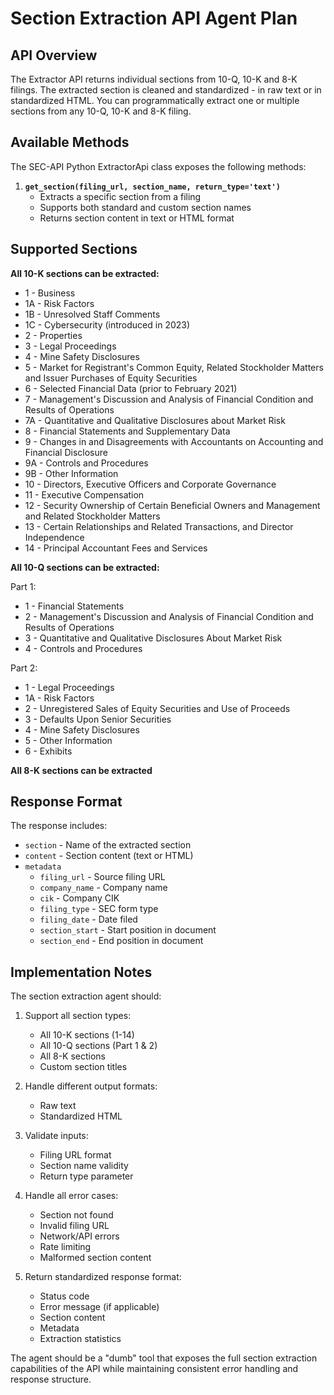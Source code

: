 # Section Extraction API Agent Plan

## API Overview
The Extractor API returns individual sections from 10-Q, 10-K and 8-K filings. The extracted section is cleaned and standardized - in raw text or in standardized HTML. You can programmatically extract one or multiple sections from any 10-Q, 10-K and 8-K filing.

## Available Methods

The SEC-API Python ExtractorApi class exposes the following methods:

1. **`get_section(filing_url, section_name, return_type='text')`**
   - Extracts a specific section from a filing
   - Supports both standard and custom section names
   - Returns section content in text or HTML format

## Supported Sections

**All 10-K sections can be extracted:**

* 1 - Business
* 1A - Risk Factors
* 1B - Unresolved Staff Comments
* 1C - Cybersecurity (introduced in 2023)
* 2 - Properties
* 3 - Legal Proceedings
* 4 - Mine Safety Disclosures
* 5 - Market for Registrant's Common Equity, Related Stockholder Matters and Issuer Purchases of Equity Securities
* 6 - Selected Financial Data (prior to February 2021)
* 7 - Management's Discussion and Analysis of Financial Condition and Results of Operations
* 7A - Quantitative and Qualitative Disclosures about Market Risk
* 8 - Financial Statements and Supplementary Data
* 9 - Changes in and Disagreements with Accountants on Accounting and Financial Disclosure
* 9A - Controls and Procedures
* 9B - Other Information
* 10 - Directors, Executive Officers and Corporate Governance
* 11 - Executive Compensation
* 12 - Security Ownership of Certain Beneficial Owners and Management and Related Stockholder Matters
* 13 - Certain Relationships and Related Transactions, and Director Independence
* 14 - Principal Accountant Fees and Services

**All 10-Q sections can be extracted:**

Part 1:
* 1 - Financial Statements
* 2 - Management's Discussion and Analysis of Financial Condition and Results of Operations
* 3 - Quantitative and Qualitative Disclosures About Market Risk
* 4 - Controls and Procedures

Part 2:
* 1 - Legal Proceedings
* 1A - Risk Factors
* 2 - Unregistered Sales of Equity Securities and Use of Proceeds
* 3 - Defaults Upon Senior Securities
* 4 - Mine Safety Disclosures
* 5 - Other Information
* 6 - Exhibits

**All 8-K sections can be extracted**

## Response Format
The response includes:

- `section` - Name of the extracted section
- `content` - Section content (text or HTML)
- `metadata`
  - `filing_url` - Source filing URL
  - `company_name` - Company name
  - `cik` - Company CIK
  - `filing_type` - SEC form type
  - `filing_date` - Date filed
  - `section_start` - Start position in document
  - `section_end` - End position in document

## Implementation Notes

The section extraction agent should:

1. Support all section types:
   - All 10-K sections (1-14)
   - All 10-Q sections (Part 1 & 2)
   - All 8-K sections
   - Custom section titles

2. Handle different output formats:
   - Raw text
   - Standardized HTML

3. Validate inputs:
   - Filing URL format
   - Section name validity
   - Return type parameter

4. Handle all error cases:
   - Section not found
   - Invalid filing URL
   - Network/API errors
   - Rate limiting
   - Malformed section content

5. Return standardized response format:
   - Status code
   - Error message (if applicable)
   - Section content
   - Metadata
   - Extraction statistics

The agent should be a "dumb" tool that exposes the full section extraction capabilities of the API while maintaining consistent error handling and response structure. 